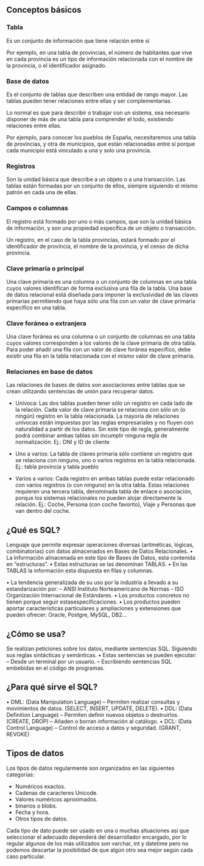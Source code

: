 ## Conceptos básicos

### Tabla
Es un conjunto de información que tiene relación entre sí

Por ejemplo, en una tabla de provincias, el número de habitantes que vive en cada provincia es un tipo de información relacionada con el nombre de la provincia, o el identificador asignado.

### Base de datos
Es el conjunto de tablas que describen una entidad de rango mayor. Las tablas pueden tener relaciones entre ellas y ser complementarias.

Lo normal es que para describir o trabajar con un sistema, sea necesario disponer de más de una tabla para comprender el todo, existiendo relaciones entre ellas.

Por ejemplo, para conocer los pueblos de España, necesitaremos una tabla de provincias, y otra de municipios, que están relacionadas entre sí porque cada municipio está vinculado a una y solo una provincia.

### Registros
Son la unidad básica que describe a un objeto o a una transacción. Las tablas están formadas por un conjunto de ellos, siempre siguiendo el mismo patrón en cada una de ellas.

### Campos o columnas
El registro está formado por uno o más campos, que son la unidad básica de información, y son una propiedad específica de un objeto o transacción.

Un registro, en el caso de la tabla provincias, estará formado por el identificador de provincia, el nombre de la provincia, y el censo de dicha provincia.

### Clave primaria o principal

Una clave primaria es una columna o un conjunto de columnas en una tabla cuyos valores identifican de forma exclusiva una fila de la tabla. Una base de datos relacional está diseñada para imponer la exclusividad de las claves primarias permitiendo que haya sólo una fila con un valor de clave primaria específico en una tabla.

### Clave foránea o extranjera

Una clave foránea es una columna o un conjunto de columnas en una tabla cuyos valores corresponden a los valores de la clave primaria de otra tabla. Para poder añadir una fila con un valor de clave foránea específico, debe existir una fila en la tabla relacionada con el mismo valor de clave primaria.

### Relaciones en base de datos
Las relaciones de bases de datos son asociaciones entre tablas que se crean utilizando sentencias de unión para recuperar datos.

- Unívoca: Las dos tablas pueden tener sólo un registro en cada lado de la relación. Cada valor de clave primaria se relaciona con sólo un (o ningún) registro en la tabla relacionada. 
La mayoría de relaciones unívocas están impuestas por las reglas empresariales y no fluyen con naturalidad a partir de los datos. Sin este tipo de regla, generalmente podrá combinar ambas tablas sin incumplir ninguna regla de normalización. Ej.: DNI y ID de cliente

- Uno a varios: La tabla de claves primaria sólo contiene un registro que se relaciona con ninguno, uno o varios registros en la tabla relacionada. Ej.: tabla provincia y tabla pueblo

- Varios a varios: Cada registro en ambas tablas puede estar relacionado con varios registros (o con ninguno) en la otra tabla. Estas relaciones requieren una tercera tabla, denominada tabla de enlace o asociación, porque los sistemas relacionales no pueden alojar directamente la relación. Ej.: Coche, Persona (con coche favorito), Viaje y Personas que van dentro del coche.


## ¿Qué es SQL?

Lenguaje que permite expresar operaciones diversas (aritméticas, lógicas, combinatorias) con datos almacenados en Bases de Datos Relacionales.
• La información almacenada en este tipo de Bases de Datos, esta contenida en “estructuras”.
• Estas estructuras se las denominan TABLAS.
• En las TABLAS la información esta dispuesta en filas y columnas.

• La tendencia generalizada de su uso por la industria a llevado a su estandarización por:
    – ANSI Instituto Norteamericano de Normas
    – ISO Organización Internacional de Estándares.
• Los productos concretos no tienen porque seguir estasespecificaciones.
• Los productos pueden aportar características particulares y ampliaciones y extensiones que pueden ofrecer:
Oracle, Postgre, MySQL, DB2...

## ¿Cómo se usa?
Se realizan peticiones sobre los datos, mediante sentencias SQL. Siguiendo sus reglas sintácticas y semánticas.
• Estas sentencias se pueden ejecutar:
    – Desde un terminal por un usuario.
    – Escribiendo sentencias SQL embebidas en el código de programas.


## ¿Para qué sirve el SQL?

• DML: (Data Manipulation Language)
    – Permiten realizar consultas y movimientos de datos. (SELECT,
INSERT, UPDATE, DELETE).
• DDL: (Data Definition Language)
    – Permiten definir nuevos objetos o destruirlos. (CREATE, DROP)
    – Añaden o borran información al catálogo.
• DCL: (Data Control Language)
    – Control de acceso a datos y seguridad. (GRANT, REVOKE)


## Tipos de datos

Los tipos de datos regularmente son organizados en las siguientes categorías:
- Numéricos exactos.
- Cadenas de caracteres Unicode.
- Valores numéricos aproximados.
- binarios o blobs.
- Fecha y hora.
- Otros tipos de datos.

Cada tipo de dato puede ser usado en una o muchas situaciones así que seleccionar el adecuado dependerá del desarrollador encargado, por lo regular algunos de los más utilizados son varchar, int y datetime pero no podemos descartar la posibilidad de que algún otro sea mejor según cada caso particular.

